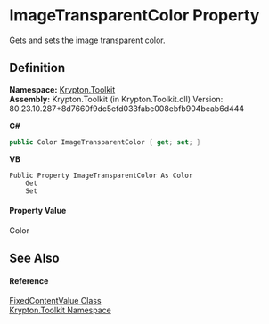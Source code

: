 # ImageTransparentColor Property


Gets and sets the image transparent color.



## Definition
**Namespace:** <a href="79d2eac2-21f4-54ff-7552-b20c33c30600.md">Krypton.Toolkit</a>  
**Assembly:** Krypton.Toolkit (in Krypton.Toolkit.dll) Version: 80.23.10.287+8d7660f9dc5efd033fabe008ebfb904beab6d444

**C#**
``` C#
public Color ImageTransparentColor { get; set; }
```
**VB**
``` VB
Public Property ImageTransparentColor As Color
	Get
	Set
```



#### Property Value
Color

## See Also


#### Reference
<a href="87f3e96f-dabb-7115-7a4a-4979fdf80bf4.md">FixedContentValue Class</a>  
<a href="79d2eac2-21f4-54ff-7552-b20c33c30600.md">Krypton.Toolkit Namespace</a>  

